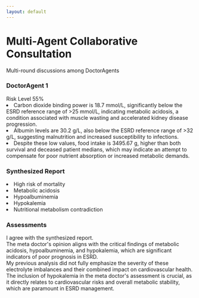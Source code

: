 ```yaml
---
layout: default
---
```


<div class="text-center -mt-5">
  <h1 class="text-3xl font-bold text-indigo-800 mb-2">Multi-Agent Collaborative Consultation</h1>
  <p class="text-gray-600">Multi-round discussions among DoctorAgents</p>
</div>

<div class="grid grid-cols-3 gap-8 max-w-4xl mx-auto">
  <div class="relative bg-red-50 rounded-2xl p-3 shadow-lg hover:shadow-xl transition-all duration-300">
    <div class="absolute -top-6 left-1/2 -translate-x-1/2">
        <carbon:ai class="text-4xl text-red-600 bg-white rounded-full p-2 shadow-md" />
    </div>
    <h3 class="text-xl font-bold text-red-800 mb-4 mt-2">DoctorAgent 1</h3>
    <div class="space-y-2 text-sm leading-relaxed">
        <div class="flex justify-between text-xs -mt-3">
            <span><carbon:warning class="flex-shrink-0 text-red-500 mr-2" /> Risk Level</span>
            <span>55%</span>
        </div>
        <div class="h-2 bg-gray-200 rounded-full overflow-hidden">
            <div class="w-55/100 h-full bg-red-600 animate-progress"></div>
        </div>
        <div class="bg-white rounded-lg">
          <li>Carbon dioxide binding power is 18.7 mmol/L, significantly below the ESRD reference range of >25 mmol/L, indicating metabolic acidosis, a condition associated with muscle wasting and accelerated kidney disease progression.</li>
          <li>Albumin levels are 30.2 g/L, also below the ESRD reference range of >32 g/L, suggesting malnutrition and increased susceptibility to infections.</li>
          <li>Despite these low values, food intake is 3495.67 g, higher than both survival and deceased patient medians, which may indicate an attempt to compensate for poor nutrient absorption or increased metabolic demands.</li>
        </div>
    </div>
  </div>

  <div class="relative top-1/2 left-1/2 -translate-x-1/2 -translate-y-1/2 w-64">
    <div class="bg-yellow-50 rounded-lg p-3 border border-yellow-200">
      <h3 class="font-bold text-yellow-800 text-center text-sm mb-2">Synthesized Report</h3>
      <div class="text-xs text-gray-600 leading-tight">
        <li>High risk of mortality</li>
        <li>Metabolic acidosis</li>
        <li>Hypoalbuminemia</li>
        <li>Hypokalemia</li>
        <li>Nutritional metabolism contradiction</li>
      </div>
    </div>
    <div>
      <Arrow x1="0" y1="200" x2="280" y2="200" />
    </div>
  </div>

  <div class="relative">
    <div class="relative bg-red-50 rounded-2xl p-3 shadow-lg hover:shadow-xl transition-all duration-300">
      <div class="absolute -top-6 left-1/2 -translate-x-1/2">
        <carbon:ai class="text-4xl text-red-600 bg-white rounded-full p-2 shadow-md" />
      </div>
      <h3 class="text-xl font-bold text-red-800 mb-4 mt-2">Assessments</h3>
      <div class="space-y-2 text-sm leading-relaxed">
        <div class="bg-white rounded-lg">
          I agree with the synthesized report. <br>
          The meta doctor's opinion aligns with the critical findings of metabolic acidosis, hypoalbuminemia, and hypokalemia, which are significant indicators of poor prognosis in ESRD. <br>
          My previous analysis did not fully emphasize the severity of these electrolyte imbalances and their combined impact on cardiovascular health. The inclusion of hypokalemia in the meta doctor's assessment is crucial, as it directly relates to cardiovascular risks and overall metabolic stability, which are paramount in ESRD management.
        </div>
      </div>
    </div>
  </div>
</div>
